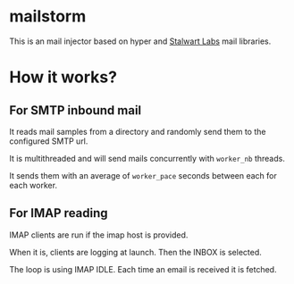 # mailstorm

This is an mail injector based on hyper and [Stalwart Labs](https://github.com/stalwartlabs) mail libraries.

# How it works?

## For SMTP inbound mail

It reads mail samples from a directory and randomly send them to the configured SMTP url. 

It is multithreaded and will send mails concurrently with `worker_nb` threads.

It sends them with an average of `worker_pace` seconds between each for each worker.

## For IMAP reading

IMAP clients are run if the imap host is provided.

When it is, clients are logging at launch. Then the INBOX is selected.

The loop is using IMAP IDLE. Each time an email is received it is fetched. 
